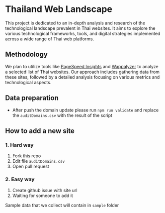 # Thailand Web Landscape

This project is dedicated to an in-depth analysis and research of the technological landscape prevalent in Thai websites. It aims to explore the various technological frameworks, tools, and digital strategies implemented across a wide range of Thai web platforms.

## Methodology 
We plan to utilize tools like [PageSpeed Insights](https://pagespeed.web.dev/) and [Wappalyzer](https://www.wappalyzer.com/) to analyze a selected list of Thai websites.
Our approach includes gathering data from these sites, followed by a detailed analysis focusing on various metrics and technological aspects.

## Data preparation
- After push the domain update please run ```npm run validate``` and replace the ```auditDomains.csv``` with the result of the script

## How to add a new site 

### 1. Hard way
1. Fork this repo
2. Edit file ```auditDomains.csv```
3. Open pull request

### 2. Easy way
1. Create github issue with site url
2. Waiting for someone to add it

Sample data that we collect will contain in ```sample``` folder
